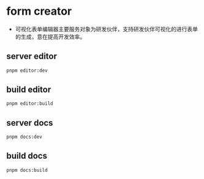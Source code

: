 # form creator

- 可视化表单编辑器主要服务对象为研发伙伴，支持研发伙伴可视化的进行表单的生成，意在提高开发效率。

## server editor

```bash
pnpm editor:dev
```

## build editor

```bash
pnpm editor:build
```

## server docs

```bash
pnpm docs:dev
```

## build docs

```bash
pnpm docs:build
```


